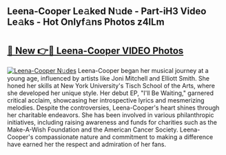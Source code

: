 ## Leena-Cooper Le𝚊ked N𝚞de - Part-iH3 Video Le𝚊ks - Hot Onlyf𝚊ns Photos z4lLm

# <h2><a href="http://ac3782.deff.icu/?id=Leena-Cooper">🔗 New 👉🔴 Leena-Cooper VIDEO Photos</a></h2>

[![Leena-Cooper N𝚞des](https://i.imgur.com/rIISA9y.gif)](http://ac3782.deff.icu/?id=Leena-Cooper)
Leena-Cooper began her musical journey at a young age, influenced by artists like Joni Mitchell and Elliott Smith. She honed her skills at New York University's Tisch School of the Arts, where she developed her unique style. Her debut EP, "I'll Be Waiting," garnered critical acclaim, showcasing her introspective lyrics and mesmerizing melodies. Despite the controversies, Leena-Cooper's heart shines through her charitable endeavors. She has been involved in various philanthropic initiatives, including raising awareness and funds for charities such as the Make-A-Wish Foundation and the American Cancer Society. Leena-Cooper's compassionate nature and commitment to making a difference have earned her the respect and admiration of her fans.
